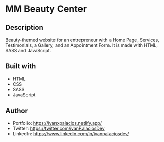 # MM Beauty Center

## Description
Beauty-themed website for an entrepreneur with a Home Page, Services, Testimonials, a Gallery, and an Appointment Form. It is made with HTML, SASS and JavaScript.

## Built with
- HTML
- CSS
- SASS
- JavaScript

## Author
- Portfolio: https://ivanxpalacios.netlify.app/
- Twitter: https://twitter.com/ivanPalaciosDev
- LinkedIn: https://www.linkedin.com/in/ivanpalaciosdev/
